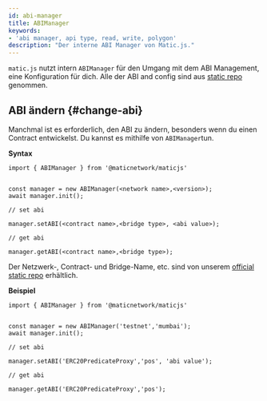 ```yaml
---
id: abi-manager
title: ABIManager
keywords:
- 'abi manager, api type, read, write, polygon'
description: "Der interne ABI Manager von Matic.js."
---
```


`matic.js` nutzt intern `ABIManager` für den Umgang mit dem ABI Management, eine Konfiguration für dich. Alle der ABI and config sind aus  [static repo](https://github.com/maticnetwork/static) genommen.

## ABI ändern {#change-abi}

Manchmal ist es erforderlich, den ABI zu ändern, besonders wenn du einen Contract entwickelst. Du kannst es mithilfe von  `ABIManager`tun.

**Syntax**

```
import { ABIManager } from '@maticnetwork/maticjs'


const manager = new ABIManager(<network name>,<version>);
await manager.init();

// set abi

manager.setABI(<contract name>,<bridge type>, <abi value>);

// get abi

manager.getABI(<contract name>,<bridge type>);
```

Der Netzwerk-, Contract- und Bridge-Name, etc. sind von unserem  [official static repo](https://github.com/maticnetwork/static/tree/master/network) erhältlich.

**Beispiel**

```
import { ABIManager } from '@maticnetwork/maticjs'


const manager = new ABIManager('testnet','mumbai');
await manager.init();

// set abi

manager.setABI('ERC20PredicateProxy','pos', 'abi value');

// get abi

manager.getABI('ERC20PredicateProxy','pos');
```




